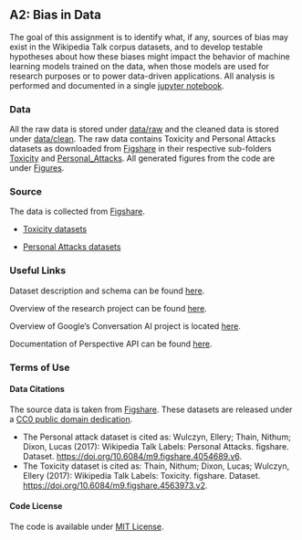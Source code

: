 ## A2: Bias in Data

The goal of this assignment is to identify what, if any, sources of bias may exist in the Wikipedia Talk corpus datasets, and to develop testable hypotheses about how these biases might impact the behavior of machine learning models trained on the data, when those models are used for research purposes or to power data-driven applications. All analysis is performed and documented in a single [jupyter notebook](./hcds-a2-data-bias.ipynb).

### Data
All the raw data is stored under [data/raw](./data/raw) and the cleaned data is stored under [data/clean](./data/clean). The raw data contains Toxicity and Personal Attacks datasets as downloaded from [Figshare](https://figshare.com/projects/Wikipedia_Talk/16731) in their respective sub-folders [Toxicity](./data/raw/Toxicity) and [Personal_Attacks](./data/raw/Personal_Attacks). All generated figures from the code are under [Figures](./Figures).

### Source
The data is collected from [Figshare](https://figshare.com/projects/Wikipedia_Talk/16731). 
- [Toxicity datasets](https://figshare.com/articles/dataset/Wikipedia_Talk_Labels_Toxicity/4563973)

- [Personal Attacks datasets](https://figshare.com/articles/dataset/Wikipedia_Talk_Labels_Personal_Attacks/4054689)

### Useful Links
Dataset description and schema can be found [here](https://meta.wikimedia.org/wiki/Research:Detox/Data_Release).

Overview of the research project can be found [here](https://meta.wikimedia.org/wiki/Research:Detox).

Overview of Google’s Conversation AI project is located [here](https://conversationai.github.io/).

Documentation of Perspective API can be found [here](https://github.com/conversationai/perspectiveapi/blob/master/2-api/methods.md).

### Terms of Use

#### Data Citations
The source data is taken from [Figshare](https://figshare.com/projects/Wikipedia_Talk/16731). These datasets are released under a [CC0 public domain dedication](https://wiki.creativecommons.org/wiki/CC0).
- The Personal attack dataset is cited as:
Wulczyn, Ellery; Thain, Nithum; Dixon, Lucas (2017): Wikipedia Talk Labels: Personal Attacks. figshare. Dataset. https://doi.org/10.6084/m9.figshare.4054689.v6.
- The Toxicity dataset is cited as:
Thain, Nithum; Dixon, Lucas; Wulczyn, Ellery (2017): Wikipedia Talk Labels: Toxicity. figshare. Dataset. https://doi.org/10.6084/m9.figshare.4563973.v2.

#### Code License
The code is available under [MIT License](./LICENSE).
